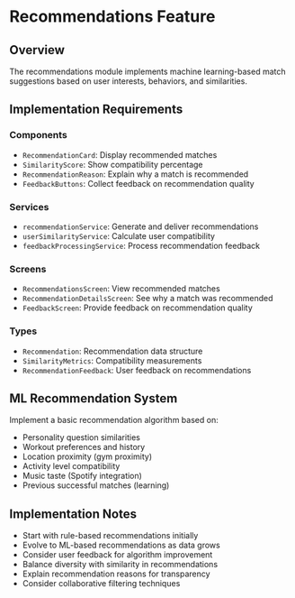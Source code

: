 # Recommendations Feature

## Overview
The recommendations module implements machine learning-based match suggestions based on user interests, behaviors, and similarities.

## Implementation Requirements

### Components
- `RecommendationCard`: Display recommended matches
- `SimilarityScore`: Show compatibility percentage
- `RecommendationReason`: Explain why a match is recommended
- `FeedbackButtons`: Collect feedback on recommendation quality

### Services
- `recommendationService`: Generate and deliver recommendations
- `userSimilarityService`: Calculate user compatibility
- `feedbackProcessingService`: Process recommendation feedback

### Screens
- `RecommendationsScreen`: View recommended matches
- `RecommendationDetailsScreen`: See why a match was recommended
- `FeedbackScreen`: Provide feedback on recommendation quality

### Types
- `Recommendation`: Recommendation data structure
- `SimilarityMetrics`: Compatibility measurements
- `RecommendationFeedback`: User feedback on recommendations

## ML Recommendation System
Implement a basic recommendation algorithm based on:
- Personality question similarities
- Workout preferences and history
- Location proximity (gym proximity)
- Activity level compatibility
- Music taste (Spotify integration)
- Previous successful matches (learning)

## Implementation Notes
- Start with rule-based recommendations initially
- Evolve to ML-based recommendations as data grows
- Consider user feedback for algorithm improvement
- Balance diversity with similarity in recommendations
- Explain recommendation reasons for transparency
- Consider collaborative filtering techniques
